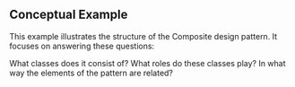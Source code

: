 ## Conceptual Example

This example illustrates the structure of the Composite design pattern. It focuses on answering these questions:

What classes does it consist of?
What roles do these classes play?
In what way the elements of the pattern are related?
